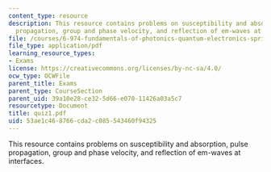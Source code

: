 ```yaml
---
content_type: resource
description: This resource contains problems on susceptibility and absorption, pulse
  propagation, group and phase velocity, and reflection of em-waves at interfaces.
file: /courses/6-974-fundamentals-of-photonics-quantum-electronics-spring-2006/53ae1c468766cda2c085543460f94325_quiz1.pdf
file_type: application/pdf
learning_resource_types:
- Exams
license: https://creativecommons.org/licenses/by-nc-sa/4.0/
ocw_type: OCWFile
parent_title: Exams
parent_type: CourseSection
parent_uid: 39a10e28-ce32-5d66-e070-11426a03a5c7
resourcetype: Document
title: quiz1.pdf
uid: 53ae1c46-8766-cda2-c085-543460f94325
---
```

This resource contains problems on susceptibility and absorption, pulse propagation, group and phase velocity, and reflection of em-waves at interfaces.